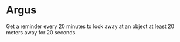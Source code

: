 # Argus

Get a reminder every 20 minutes to look away at an object at least 20 meters away for 20 seconds.
